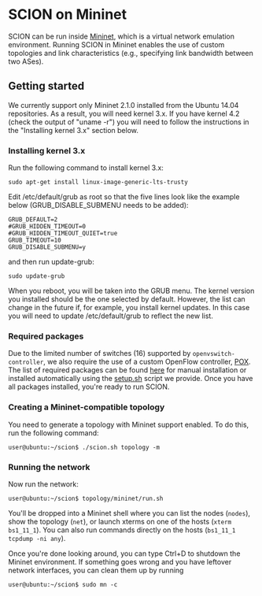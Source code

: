 # SCION on Mininet

SCION can be run inside [Mininet](http://mininet.org), which is a virtual network emulation environment. Running SCION in Mininet enables the use of custom topologies and link characteristics (e.g., specifying link bandwidth between two ASes).

## Getting started
We currently support only Mininet 2.1.0 installed from the Ubuntu 14.04 repositories. As a result, you will need kernel 3.x. If you have kernel 4.2 (check the output of "uname -r") you will need to follow the instructions in the "Installing kernel 3.x" section below.

### Installing kernel 3.x
Run the following command to install kernel 3.x:
```
sudo apt-get install linux-image-generic-lts-trusty
```
Edit /etc/default/grub as root so that the five lines look like the example below (GRUB_DISABLE_SUBMENU needs to be added):
```
GRUB_DEFAULT=2
#GRUB_HIDDEN_TIMEOUT=0
#GRUB_HIDDEN_TIMEOUT_QUIET=true
GRUB_TIMEOUT=10
GRUB_DISABLE_SUBMENU=y
```
and then run update-grub:
```
sudo update-grub
```
When you reboot, you will be taken into the GRUB menu. The kernel version you installed should be the one selected by default. However, the list can change in the future if, for example, you install kernel updates. In this case you will need to update /etc/default/grub to reflect the new list.

### Required packages
Due to the limited number of switches (16) supported by `openvswitch-controller`, we also require the use of a custom OpenFlow controller, [POX](http://www.noxrepo.org/pox/about-pox). The list of required packages can be found [here](pkgs_debian.txt) for manual installation or installed automatically using the [setup.sh](setup.sh) script we provide. Once you have all packages installed, you're ready to run SCION.

### Creating a Mininet-compatible topology
You need to generate a topology with Mininet support enabled. To do this, run the following command:
```
user@ubuntu:~/scion$ ./scion.sh topology -m
```
### Running the network
Now run the network:
```
user@ubuntu:~/scion$ topology/mininet/run.sh
```
You'll be dropped into a Mininet shell where you can list the nodes (`nodes`), show the topology (`net`), or launch xterms on one of the hosts (`xterm bs1_11_1`). You can also run commands directly on the hosts (`bs1_11_1 tcpdump -ni any`).

Once you're done looking around, you can type Ctrl+D to shutdown the Mininet environment. If something goes wrong and you have leftover network interfaces, you can clean them up by running
```
user@ubuntu:~/scion$ sudo mn -c
```
